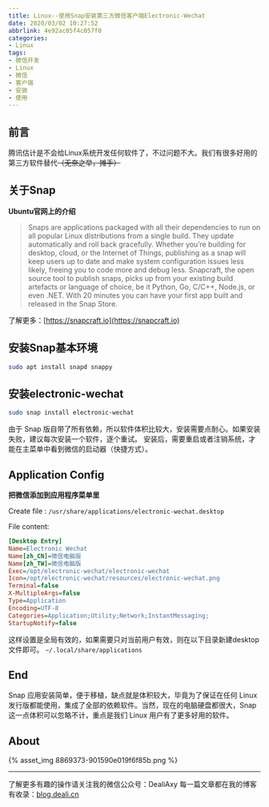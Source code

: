 ```yaml
---
title: Linux--使用Snap安装第三方微信客户端Electronic-Wechat
date: 2020/03/02 10:27:52
abbrlink: 4e92ac05f4c057f0
categories:
- Linux
tags:
- 微信开发
- Linux
- 微信
- 客户端
- 安装
- 使用
---
```

## 前言
腾讯估计是不会给Linux系统开发任何软件了，不过问题不大。我们有很多好用的第三方软件替代~~（无奈之举，摊手）~~

## 关于Snap
**Ubuntu官网上的介绍**
>Snaps are applications packaged with all their dependencies to run on all popular Linux distributions from a single build. They update automatically and roll back gracefully. Whether you’re building for desktop, cloud, or the Internet of Things, publishing as a snap will keep users up to date and make system configuration issues less likely, freeing you to code more and debug less.
>Snapcraft, the open source tool to publish snaps, picks up from your existing build artefacts or language of choice, be it Python, Go, C/C++, Node.js, or even .NET. With 20 minutes you can have your first app built and released in the Snap Store.

了解更多：[https://snapcraft.io](https://snapcraft.io)

## 安装Snap基本环境
```bash
sudo apt install snapd snappy
```

## 安装electronic-wechat
```bash
sudo snap install electronic-wechat
```

由于 Snap 版自带了所有依赖，所以软件体积比较大，安装需要点耐心。如果安装失败，建议每次安装一个软件，逐个重试。
安装后，需要重启或者注销系统，才能在主菜单中看到微信的启动器（快捷方式）。

## Application Config
**把微信添加到应用程序菜单里**

Create file : `/usr/share/applications/electronic-wechat.desktop`

File content:
```ini
[Desktop Entry]
Name=Electronic Wechat
Name[zh_CN]=微信电脑版
Name[zh_TW]=微信电脑版
Exec=/opt/electronic-wechat/electronic-wechat
Icon=/opt/electronic-wechat/resources/electronic-wechat.png
Terminal=false
X-MultipleArgs=false
Type=Application
Encoding=UTF-8
Categories=Application;Utility;Network;InstantMessaging;
StartupNotify=false
```

这样设置是全局有效的，如果需要只对当前用户有效，则在以下目录新建desktop文件即可。
`~/.local/share/applications`

## End
Snap 应用安装简单，便于移植，缺点就是体积较大，毕竟为了保证在任何 Linux 发行版都能使用，集成了全部的依赖软件。当然，现在的电脑硬盘都很大，Snap 这一点体积可以忽略不计，重点是我们 Linux 用户有了更多好用的软件。

## About
{% asset_img 8869373-901590e019f6f85b.png %}

---------------
了解更多有趣的操作请关注我的微信公众号：DealiAxy
每一篇文章都在我的博客有收录：[blog.deali.cn](http://blog.deali.cn)
